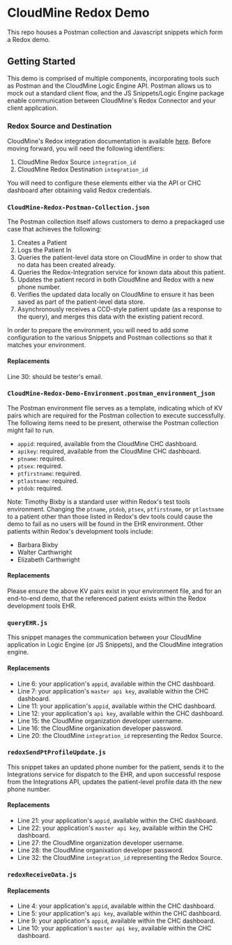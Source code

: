 # CloudMine Redox Demo
This repo houses a Postman collection and Javascript snippets which form a Redox demo.

## Getting Started
This demo is comprised of multiple components, incorporating tools such as Postman and the CloudMine Logic Engine API. Postman allows us to mock out a standard client flow, and the JS Snippets/Logic Engine package enable communication between CloudMine's Redox Connector and your client application. 

### Redox Source and Destination

CloudMine's Redox integration documentation is available [here](https://cloudmine.io/docs/#/rest_api#redox). Before moving forward, you will need the following identifiers:

1) CloudMine Redox Source `integration_id`
2) CloudMine Redox Destination `integration_id`

You will need to configure these elements either via the API or CHC dashboard after obtaining valid Redox credentials. 

### `CloudMine-Redox-Postman-Collection.json`
The Postman collection itself allows customers to demo a prepackaged use case that achieves the following:

1) Creates a Patient
2) Logs the Patient In
3) Queries the patient-level data store on CloudMine in order to show that no data has been created already. 
4) Queries the Redox-Integration service for known data about this patient.
5) Updates the patient record in both CloudMine and Redox with a new phone number. 
6) Verifies the updated data locally on CloudMine to ensure it has been saved as part of the patient-level data store. 
7) Asynchronously receives a CCD-style patient update (as a response to the query), and merges this data with the existing patient record. 

In order to prepare the environment, you will need to add some configuration to the various Snippets and Postman collections so that it matches your environment. 

#### Replacements
Line 30: should be tester's email. 

### `CloudMine-Redox-Demo-Environment.postman_environment_json`
The Postman environment file serves as a template, indicating which of KV pairs which are required for the Postman collection to execute successfully. The following items need to be present, otherwise the Postman collection might fail to run. 

- `appid`: required, available from the CloudMine CHC dashboard. 
- `apikey`: required, available from the CloudMine CHC dashboard.
- `ptname`: required. 
- `ptsex`: required.
- `ptfirstname`: required.
- `ptlastname`: required.
- `ptdob`: required. 

Note: Timothy Bixby is a standard user within Redox's test tools environment. Changing the `ptname`, `ptdob`, `ptsex`, `ptfirstname`, or `ptlastname` to a patient other than those listed in Redox's dev tools could cause the demo to fail as no users will be found in the EHR environment. Other patients within Redox's development tools include: 

- Barbara Bixby
- Walter Carthwright
- Elizabeth Carthwright 

#### Replacements

Please ensure the above KV pairs exist in your environment file, and for an end-to-end demo, that the referenced patient exists within the Redox development tools EHR. 

### `queryEHR.js`

This snippet manages the communication between your CloudMine application in Logic Engine (or JS Snippets), and the CloudMine integration engine.

#### Replacements
- Line 6: your application's `appid`, available within the CHC dashboard. 
- Line 7: your application's `master api key`, available within the CHC dashboard.
- Line 11: your application's `appid`, available within the CHC dashboard. 
- Line 12: your application's `api key`, available within the CHC dashboard.
- Line 15: the CloudMine organization developer username.
- Line 16: the CloudMine organixation developer password. 
- Line 20: the CloudMine `integration_id` representing the Redox Source.

### `redoxSendPtProfileUpdate.js`

This snippet takes an updated phone number for the patient, sends it to the Integrations service for dispatch to the EHR, and upon successful respose from the Integrations API, updates the patient-level profile data ith the new phone number. 

#### Replacements
- Line 21: your application's `appid`, available within the CHC dashboard. 
- Line 22: your application's `master api key`, available within the CHC dashboard.
- Line 27: the CloudMine organization developer username.
- Line 28: the CloudMine organixation developer password. 
- Line 32: the CloudMine `integration_id` representing the Redox Source.

### `redoxReceiveData.js`

#### Replacements
- Line 4: your application's `appid`, available within the CHC dashboard. 
- Line 5: your application's `api key`, available within the CHC dashboard.
- Line 9: your application's `appid`, available within the CHC dashboard. 
- Line 10: your application's `master api key`, available within the CHC dashboard.